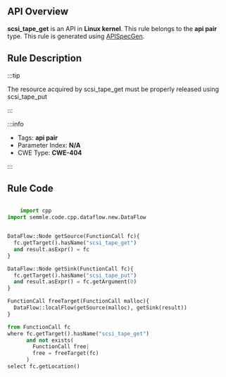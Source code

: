 ---
---


## API Overview
**scsi_tape_get** is an API in **Linux kernel**. This rule belongs to the **api pair** type. This rule is generated using [APISpecGen](../../tools/APISpecGen).
## Rule Description

:::tip

The resource acquired by scsi_tape_get must be properly released using scsi_tape_put

:::

:::info

- Tags: **api pair**
- Parameter Index: **N/A**
- CWE Type: **CWE-404**

:::

## Rule Code
```python

    import cpp
import semmle.code.cpp.dataflow.new.DataFlow


DataFlow::Node getSource(FunctionCall fc){
  fc.getTarget().hasName("scsi_tape_get")
  and result.asExpr() = fc
}

DataFlow::Node getSink(FunctionCall fc){
  fc.getTarget().hasName("scsi_tape_put")
  and result.asExpr() = fc.getArgument(0)
}

FunctionCall freeTarget(FunctionCall malloc){
  DataFlow::localFlow(getSource(malloc), getSink(result))
}

from FunctionCall fc
where fc.getTarget().hasName("scsi_tape_get")
      and not exists(
        FunctionCall free| 
        free = freeTarget(fc)
      )
select fc.getLocation()

    
```